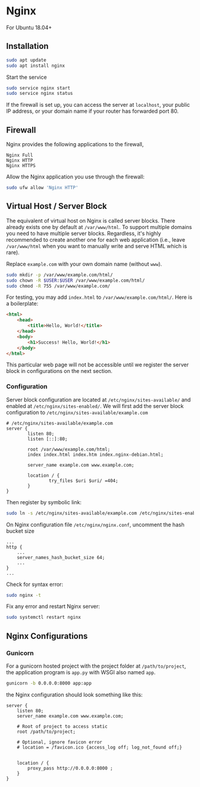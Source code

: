#  Nginx

For Ubuntu 18.04+

## Installation

```sh
sudo apt update
sudo apt install nginx
```

Start the service

```sh
sudo service nginx start
sudo service nginx status
```

If the firewall is set up, you can access the server at `localhost`, your public IP address, or your domain name if your router has forwarded port 80.

## Firewall

Nginx provides the following applications to the firewall,

```
Nginx Full
Nginx HTTP
Nginx HTTPS
```

Allow the Nginx application  you use through the firewall:

```sh
sudo ufw allow 'Nginx HTTP'
```

## Virtual Host / Server Block
The equivalent of virtual host on Nginx is called server blocks. There already exists one by default at `/var/www/html`. To support multiple domains you need to have multiple server blocks. Regardless, it's highly recommended to create another one for each web application (i.e., leave `/var/www/html` when you want to manually write and serve HTML which is rare).

Replace `example.com` with your own domain name (without `www`).

```sh
sudo mkdir -p /var/www/example.com/html/
sudo chown -R $USER:$USER /var/www/example.com/html/
sudo chmod -R 755 /var/www/example.com/
```

For testing, you may add `index.html` to `/var/www/example.com/html/`. Here is a boilerplate:

```html
<html>
    <head>
        <title>Hello, World!</title>
    </head>
    <body>
        <h1>Success! Hello, World!</h1>
    </body>
</html>
```

This particular web page will not be accessible until we register the server block in configurations on the next section.

### Configuration
Server block configuration are located at `/etc/nginx/sites-available/` and enabled at `/etc/nginx/sites-enabled/`. We will first add the server block configuration to `/etc/nginx/sites-available/example.com`

```nginx
# /etc/nginx/sites-available/example.com
server {
        listen 80;
        listen [::]:80;

        root /var/www/example.com/html;
        index index.html index.htm index.nginx-debian.html;

        server_name example.com www.example.com;

        location / {
                try_files $uri $uri/ =404;
        }
}
```

Then register by symbolic link:

```sh
sudo ln -s /etc/nginx/sites-available/example.com /etc/nginx/sites-enabled/
```

On Nginx configuration file `/etc/nginx/nginx.conf`, uncomment the hash bucket size

```nginx
...
http {
    ...
    server_names_hash_bucket_size 64;
    ...
}
...
```

Check for syntax error:

```sh
sudo nginx -t
```

Fix any error and restart Nginx server:

```sh
sudo systemctl restart nginx
```

## Nginx Configurations

### Gunicorn
For a gunicorn hosted project with the project folder at `/path/to/project`, the application program is `app.py` with WSGI also named `app`.

```sh
gunicorn -b 0.0.0.0:8000 app:app
```

 the Nginx configuration should look something like this:

```nginx
server {
	listen 80;
	server_name example.com www.example.com;

	# Root of project to access static
	root /path/to/project;

	# Optional, ignore favicon error
	# location = /favicon.ico {access_log off; log_not_found off;}


	location / {
		proxy_pass http://0.0.0.0:8000 ;
	}
}
```